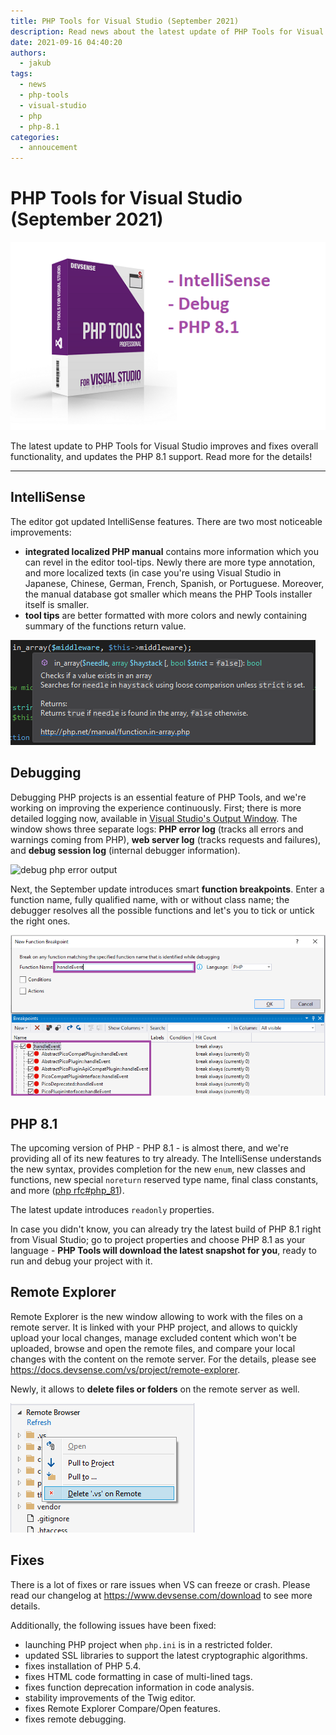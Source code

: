 ```yaml
---
title: PHP Tools for Visual Studio (September 2021)
description: Read news about the latest update of PHP Tools for Visual Studio.
date: 2021-09-16 04:40:20
authors:
  - jakub
tags:
  - news
  - php-tools
  - visual-studio
  - php
  - php-8.1
categories:
  - annoucement
---
```


# PHP Tools for Visual Studio (September 2021)

![Cover Image](imgs/phptools-v1-56.png)

The latest update to PHP Tools for Visual Studio improves and fixes overall functionality, and updates the PHP 8.1 support. Read more for the details!

<!-- more -->

---

## IntelliSense

The editor got updated IntelliSense features. There are two most noticeable improvements:

- **integrated localized PHP manual** contains more information which you can revel in the editor tool-tips. Newly there are more type annotation, and more localized texts (in case you're using Visual Studio in Japanese, Chinese, German, French, Spanish, or Portuguese. Moreover, the manual database got smaller which means the PHP Tools installer itself is smaller. 
- **tool tips** are better formatted with more colors and newly containing summary of the functions return value.

![php tool tips summary](imgs/tooltips.png)

## Debugging

Debugging PHP projects is an essential feature of PHP Tools, and we're working on improving the experience continuously. First; there is more detailed logging now, available in [Visual Studio's Output Window](https://docs.devsense.com/en/vs/debugging/output). The window shows three separate logs: **PHP error log** (tracks all errors and warnings coming from PHP), **web server log** (tracks requests and failures), and **debug session log** (internal debugger information).

![debug php error output](https://docs.devsense.com/content_docs/vs/debugging/imgs/output-php-error-log.png)

Next, the September update introduces smart **function breakpoints**. Enter a function name, fully qualified name, with or without class name; the debugger resolves all the possible functions and let's you to tick or untick the right ones.

![PHP function breakpoint](imgs/fnc-breakpoint.png)

## PHP 8.1

The upcoming version of PHP - PHP 8.1 - is almost there, and we're providing all of its new features to try already. The IntelliSense understands the new syntax, provides completion for the new `enum`, new classes and functions, new special `noreturn` reserved type name, final class constants, and more ([php rfc#php_81](https://wiki.php.net/rfc#php_81)). 

The latest update introduces `readonly` properties.

In case you didn't know, you can already try the latest build of PHP 8.1 right from Visual Studio; go to project properties and choose PHP 8.1 as your language - **PHP Tools will download the latest snapshot for you**, ready to run and debug your project with it.

## Remote Explorer

Remote Explorer is the new window allowing to work with the files on a remote server. It is linked with your PHP project, and allows to quickly upload your local changes, manage excluded content which won't be uploaded, browse and open the remote files, and compare your local changes with the content on the remote server. For the details, please see https://docs.devsense.com/vs/project/remote-explorer.

Newly, it allows to **delete files or folders** on the remote server as well.

![remote browser delete](imgs/remote-delete.png)

## Fixes

There is a lot of fixes or rare issues when VS can freeze or crash. Please read our changelog at https://www.devsense.com/download to see more details.

Additionally, the following issues have been fixed:

- launching PHP project when `php.ini` is in a restricted folder.
- updated SSL libraries to support the latest cryptographic algorithms.
- fixes installation of PHP 5.4.
- fixes HTML code formatting in case of  multi-lined tags.
- fixes function deprecation information in code analysis.
- stability improvements of the Twig editor.
- fixes Remote Explorer Compare/Open features.
- fixes remote debugging.
